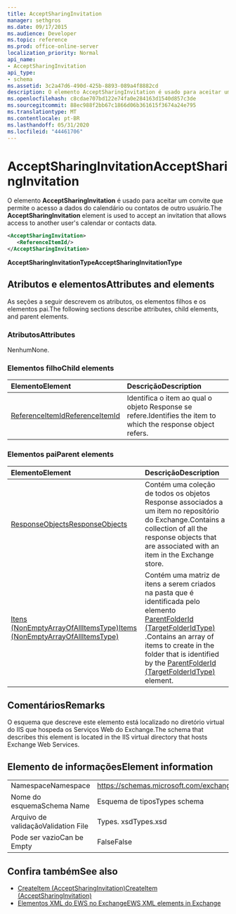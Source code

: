 ```yaml
---
title: AcceptSharingInvitation
manager: sethgros
ms.date: 09/17/2015
ms.audience: Developer
ms.topic: reference
ms.prod: office-online-server
localization_priority: Normal
api_name:
- AcceptSharingInvitation
api_type:
- schema
ms.assetid: 3c2a47d6-490d-425b-8893-089a4f8882cd
description: O elemento AcceptSharingInvitation é usado para aceitar um convite que permite o acesso a dados do calendário ou contatos de outro usuário.
ms.openlocfilehash: c8cdae707bd122e74fa0e284163d1540d857c3de
ms.sourcegitcommit: 88ec988f2bb67c1866d06b361615f3674a24e795
ms.translationtype: MT
ms.contentlocale: pt-BR
ms.lasthandoff: 05/31/2020
ms.locfileid: "44461706"
---
```

# <a name="acceptsharinginvitation"></a><span data-ttu-id="9fb31-103">AcceptSharingInvitation</span><span class="sxs-lookup"><span data-stu-id="9fb31-103">AcceptSharingInvitation</span></span>

<span data-ttu-id="9fb31-104">O elemento **AcceptSharingInvitation** é usado para aceitar um convite que permite o acesso a dados do calendário ou contatos de outro usuário.</span><span class="sxs-lookup"><span data-stu-id="9fb31-104">The **AcceptSharingInvitation** element is used to accept an invitation that allows access to another user's calendar or contacts data.</span></span> 
  
```xml
<AcceptSharingInvitation>
   <ReferenceItemId/>
</AcceptSharingInvitation>
```

 <span data-ttu-id="9fb31-105">**AcceptSharingInvitationType**</span><span class="sxs-lookup"><span data-stu-id="9fb31-105">**AcceptSharingInvitationType**</span></span>
## <a name="attributes-and-elements"></a><span data-ttu-id="9fb31-106">Atributos e elementos</span><span class="sxs-lookup"><span data-stu-id="9fb31-106">Attributes and elements</span></span>

<span data-ttu-id="9fb31-107">As seções a seguir descrevem os atributos, os elementos filhos e os elementos pai.</span><span class="sxs-lookup"><span data-stu-id="9fb31-107">The following sections describe attributes, child elements, and parent elements.</span></span>
  
### <a name="attributes"></a><span data-ttu-id="9fb31-108">Atributos</span><span class="sxs-lookup"><span data-stu-id="9fb31-108">Attributes</span></span>

<span data-ttu-id="9fb31-109">Nenhum</span><span class="sxs-lookup"><span data-stu-id="9fb31-109">None.</span></span>
  
### <a name="child-elements"></a><span data-ttu-id="9fb31-110">Elementos filho</span><span class="sxs-lookup"><span data-stu-id="9fb31-110">Child elements</span></span>

|<span data-ttu-id="9fb31-111">**Elemento**</span><span class="sxs-lookup"><span data-stu-id="9fb31-111">**Element**</span></span>|<span data-ttu-id="9fb31-112">**Descrição**</span><span class="sxs-lookup"><span data-stu-id="9fb31-112">**Description**</span></span>|
|:-----|:-----|
|[<span data-ttu-id="9fb31-113">ReferenceItemId</span><span class="sxs-lookup"><span data-stu-id="9fb31-113">ReferenceItemId</span></span>](referenceitemid.md) <br/> |<span data-ttu-id="9fb31-114">Identifica o item ao qual o objeto Response se refere.</span><span class="sxs-lookup"><span data-stu-id="9fb31-114">Identifies the item to which the response object refers.</span></span>  <br/> |
   
### <a name="parent-elements"></a><span data-ttu-id="9fb31-115">Elementos pai</span><span class="sxs-lookup"><span data-stu-id="9fb31-115">Parent elements</span></span>

|<span data-ttu-id="9fb31-116">**Elemento**</span><span class="sxs-lookup"><span data-stu-id="9fb31-116">**Element**</span></span>|<span data-ttu-id="9fb31-117">**Descrição**</span><span class="sxs-lookup"><span data-stu-id="9fb31-117">**Description**</span></span>|
|:-----|:-----|
|[<span data-ttu-id="9fb31-118">ResponseObjects</span><span class="sxs-lookup"><span data-stu-id="9fb31-118">ResponseObjects</span></span>](responseobjects.md) <br/> |<span data-ttu-id="9fb31-119">Contém uma coleção de todos os objetos Response associados a um item no repositório do Exchange.</span><span class="sxs-lookup"><span data-stu-id="9fb31-119">Contains a collection of all the response objects that are associated with an item in the Exchange store.</span></span>  <br/> |
|[<span data-ttu-id="9fb31-120">Itens (NonEmptyArrayOfAllItemsType)</span><span class="sxs-lookup"><span data-stu-id="9fb31-120">Items (NonEmptyArrayOfAllItemsType)</span></span>](items-nonemptyarrayofallitemstype.md) <br/> |<span data-ttu-id="9fb31-121">Contém uma matriz de itens a serem criados na pasta que é identificada pelo elemento [ParentFolderId (TargetFolderIdType)](parentfolderid-targetfolderidtype.md) .</span><span class="sxs-lookup"><span data-stu-id="9fb31-121">Contains an array of items to create in the folder that is identified by the [ParentFolderId (TargetFolderIdType)](parentfolderid-targetfolderidtype.md) element.</span></span>  <br/> |
   
## <a name="remarks"></a><span data-ttu-id="9fb31-122">Comentários</span><span class="sxs-lookup"><span data-stu-id="9fb31-122">Remarks</span></span>

<span data-ttu-id="9fb31-123">O esquema que descreve este elemento está localizado no diretório virtual do IIS que hospeda os Serviços Web do Exchange.</span><span class="sxs-lookup"><span data-stu-id="9fb31-123">The schema that describes this element is located in the IIS virtual directory that hosts Exchange Web Services.</span></span>
  
## <a name="element-information"></a><span data-ttu-id="9fb31-124">Elemento de informações</span><span class="sxs-lookup"><span data-stu-id="9fb31-124">Element information</span></span>

|||
|:-----|:-----|
|<span data-ttu-id="9fb31-125">Namespace</span><span class="sxs-lookup"><span data-stu-id="9fb31-125">Namespace</span></span>  <br/> |https://schemas.microsoft.com/exchange/services/2006/types  <br/> |
|<span data-ttu-id="9fb31-126">Nome do esquema</span><span class="sxs-lookup"><span data-stu-id="9fb31-126">Schema Name</span></span>  <br/> |<span data-ttu-id="9fb31-127">Esquema de tipos</span><span class="sxs-lookup"><span data-stu-id="9fb31-127">Types schema</span></span>  <br/> |
|<span data-ttu-id="9fb31-128">Arquivo de validação</span><span class="sxs-lookup"><span data-stu-id="9fb31-128">Validation File</span></span>  <br/> |<span data-ttu-id="9fb31-129">Types. xsd</span><span class="sxs-lookup"><span data-stu-id="9fb31-129">Types.xsd</span></span>  <br/> |
|<span data-ttu-id="9fb31-130">Pode ser vazio</span><span class="sxs-lookup"><span data-stu-id="9fb31-130">Can be Empty</span></span>  <br/> |<span data-ttu-id="9fb31-131">False</span><span class="sxs-lookup"><span data-stu-id="9fb31-131">False</span></span>  <br/> |
   
## <a name="see-also"></a><span data-ttu-id="9fb31-132">Confira também</span><span class="sxs-lookup"><span data-stu-id="9fb31-132">See also</span></span>

- [<span data-ttu-id="9fb31-133">CreateItem (AcceptSharingInvitation)</span><span class="sxs-lookup"><span data-stu-id="9fb31-133">CreateItem (AcceptSharingInvitation)</span></span>](createitem-acceptsharinginvitation.md)
- [<span data-ttu-id="9fb31-134">Elementos XML do EWS no Exchange</span><span class="sxs-lookup"><span data-stu-id="9fb31-134">EWS XML elements in Exchange</span></span>](ews-xml-elements-in-exchange.md)

